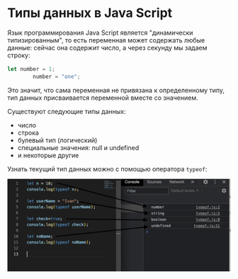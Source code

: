 # Типы данных в Java Script

Язык программирования Java Script является "динамически типизированным", то есть переменная может содержать любые данные: сейчас она содержит число, а через секунду мы задаем строку:

```jsx
let number = 1;
		number = "one";
```

Это значит, что сама переменная не привязана к определенному типу, тип данных присваивается переменной вместе со значением.

Существуют следующие типы данных:

- число
- строка
- булевый тип (логический)
- специальные значения: null и undefined
- и некоторые другие

Узнать текущий тип данных можно с помощью оператора `typeof`:

![screenshot](/pictures/typeof.png)
